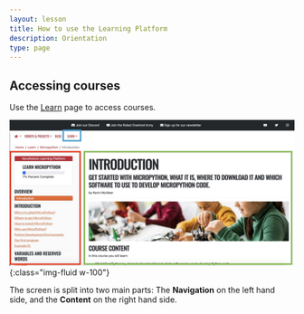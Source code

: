 ```yaml
---
layout: lesson
title: How to use the Learning Platform
description: Orientation
type: page
---
```


## Accessing courses

Use the [Learn](/learn) page to access courses.

![screen layout](assets/course_layout.jpg){:class="img-fluid w-100"}

The screen is split into two main parts: The **Navigation** on the left hand side, and the **Content** on the right hand side.
